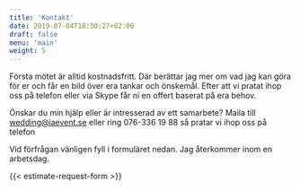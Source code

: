```yaml
---
title: 'Kontakt'
date: 2019-07-04T18:30:27+02:00
draft: false
menu: 'main'
weight: 5
---
```


Första mötet är alltid kostnadsfritt. Där berättar jag mer om vad jag kan göra
för er och får en bild över era tankar och önskemål. Efter att vi pratat ihop
oss på telefon eller via Skype får ni en offert baserat på era behov.

Önskar du min hjälp eller är intresserad av ett samarbete? Maila till
[wedding@iaevent.se](mailto:wedding@iaevent.se) eller ring 076-336 19 88 så
pratar vi ihop oss på telefon

Vid förfrågan vänligen fyll i formuläret nedan. Jag återkommer inom en
arbetsdag.

{{< estimate-request-form >}}

